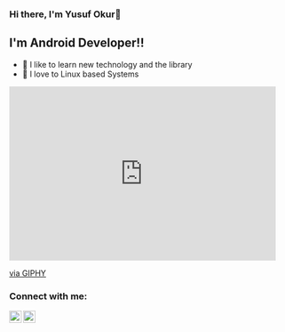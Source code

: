 ### Hi there, I'm Yusuf Okur👋


## I'm Android Developer!!
- 🏫 I like to learn new technology and the library
- 💙 I love to Linux based Systems
<iframe src="https://giphy.com/embed/PrXTautlW8Sha" width="480" height="313" frameBorder="0" class="giphy-embed" allowFullScreen></iframe><p><a href="https://giphy.com/gifs/iron-man-PrXTautlW8Sha">via GIPHY</a></p>

### Connect with me:
[<img align="left" alt="TerminalAdam | Twitter" width="22px" src="https://cdn.jsdelivr.net/npm/simple-icons@v3/icons/twitter.svg" />][twitter]
[<img align="left" alt="yusuf-okur | LinkedIn" width="22px" src="https://cdn.jsdelivr.net/npm/simple-icons@v3/icons/linkedin.svg" />][linkedin]

<br />



[twitter]: https://twitter.com/TerminalAdam
[linkedin]: https://www.linkedin.com/in/yusuf-okur-3586751b9/
